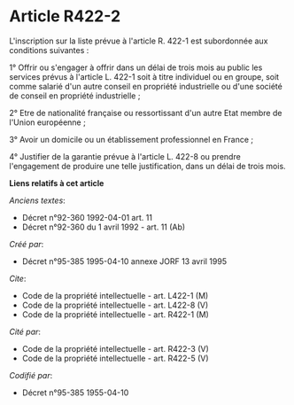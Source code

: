# Article R422-2

L'inscription sur la liste prévue à l'article R. 422-1 est subordonnée aux conditions suivantes :

1° Offrir ou s'engager à offrir dans un délai de trois mois au public les services prévus à l'article L. 422-1 soit à titre
individuel ou en groupe, soit comme salarié d'un autre conseil en propriété industrielle ou d'une société de conseil en
propriété industrielle ;

2° Etre de nationalité française ou ressortissant d'un autre Etat membre de l'Union européenne ;

3° Avoir un domicile ou un établissement professionnel en France ;

4° Justifier de la garantie prévue à l'article L. 422-8 ou prendre l'engagement de produire une telle justification, dans un
délai de trois mois.

**Liens relatifs à cet article**

_Anciens textes_:

  - Décret n°92-360 1992-04-01 art. 11
  - Décret n°92-360 du 1 avril 1992 - art. 11 (Ab)

_Créé par_:

  - Décret n°95-385 1995-04-10 annexe JORF 13 avril 1995

_Cite_:

  - Code de la propriété intellectuelle - art. L422-1 (M)
  - Code de la propriété intellectuelle - art. L422-8 (V)
  - Code de la propriété intellectuelle - art. R422-1 (M)

_Cité par_:

  - Code de la propriété intellectuelle - art. R422-3 (V)
  - Code de la propriété intellectuelle - art. R422-5 (V)

_Codifié par_:

  - Décret n°95-385 1955-04-10
